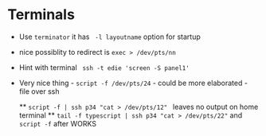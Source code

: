 Terminals
==========


 * Use `terminator` it has ` -l layoutname` option for startup

* nice possiblity to redirect is `exec > /dev/pts/nn`

* Hint with terminal ` ssh -t edie 'screen -S panel1'`

* Very nice thing - `script -f /dev/pts/24` - could be more elaborated - file over ssh

   ** `script -f | ssh p34 "cat > /dev/pts/12" ` leaves no output on home terminal
   **  `tail -f typescript | ssh p34 "cat > /dev/pts/22"` and `script -f` after WORKS
   